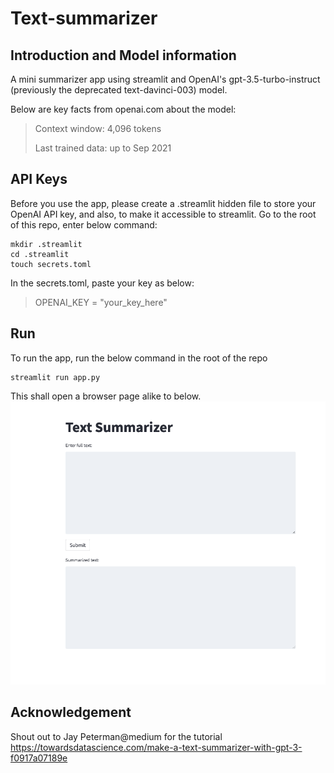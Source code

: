 # Text-summarizer

## Introduction and Model information
A mini summarizer app using streamlit and OpenAI's gpt-3.5-turbo-instruct (previously the deprecated text-davinci-003) model.

Below are key facts from openai.com about the model:
> Context window: 4,096 tokens
> 
> Last trained data: up to Sep 2021

## API Keys
Before you use the app, please create a .streamlit hidden file to store your OpenAI API key, and also, to make it accessible to streamlit. Go to the root of this repo, enter below command:

```
mkdir .streamlit
cd .streamlit
touch secrets.toml
```

In the secrets.toml, paste your key as below:
> OPENAI_KEY = "your_key_here"

## Run
To run the app, run the below command in the root of the repo

```
streamlit run app.py
```

This shall open a browser page alike to below.
![Screenshot of the app](/assets/images/app_preview.png)

## Acknowledgement
Shout out to Jay Peterman@medium for the tutorial
https://towardsdatascience.com/make-a-text-summarizer-with-gpt-3-f0917a07189e
